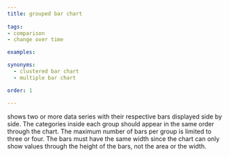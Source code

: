 ```yaml
---
title: grouped bar chart
  
tags:
- comparison
- change over time

examples:

synonyms:
  - clustered bar chart
  - multiple bar chart

order: 1

---
```


shows two or more data series with their respective bars displayed side by side. The categories inside each group should appear in the same order through the chart. The maximum number of bars per group is limited to three or four. The bars must have the same width since the chart can only show values through the height of the bars, not the area or the width.

<!--more-->


